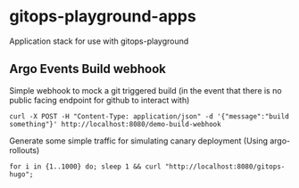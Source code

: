 # gitops-playground-apps
Application stack for use with gitops-playground





## Argo Events Build webhook
Simple webhook to mock a git triggered build (in the event that there is no public facing endpoint for github to interact with)

```
curl -X POST -H "Content-Type: application/json" -d '{"message":"build something"}' http://localhost:8080/demo-build-webhook
```

Generate some simple traffic for simulating canary deployment (Using argo-rollouts)
```
for i in {1..1000} do; sleep 1 && curl "http://localhost:8080/gitops-hugo";
```